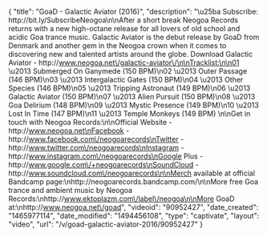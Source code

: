 {
    "title": "GoaD - Galactic Aviator (2016)",
    "description": "\u25ba Subscribe: http:\/\/bit.ly\/SubscribeNeogoa\n\nAfter a short break Neogoa Records returns with a new high-octane release for all lovers of old school and acidic Goa trance music. Galactic Aviator is the debut release by GoaD from Denmark and another gem in the Neogoa crown when it comes to discovering new and talented artists around the globe. Download Galactic Aviator - http:\/\/www.neogoa.net\/galactic-aviator\/\n\nTracklist:\n\n01 \u2013 Submerged On Ganymede (150 BPM)\n02 \u2013 Outer Passage (146 BPM)\n03 \u2013 Intergalactic Gates (150 BPM)\n04 \u2013 Other Species (146 BPM)\n05 \u2013 Tripping Astronaut (149 BPM)\n06 \u2013 Galactic Aviator (150 BPM)\n07 \u2013 Alien Pursuit (150 BPM)\n08 \u2013 Goa Delirium (148 BPM)\n09 \u2013 Mystic Presence (149 BPM)\n10 \u2013 Lost In Time (147 BPM)\n11 \u2013 Temple Monkeys (149 BPM) \n\nGet in touch with Neogoa Records:\n\nOfficial Website - http:\/\/www.neogoa.net\nFacebook - http:\/\/www.facebook.com\/neogoarecords\nTwitter - http:\/\/www.twitter.com\/neogoarecords\nInstagram - http:\/\/www.instagram.com\/neogoarecords\nGoogle Plus - http:\/\/www.google.com\/+neogoarecords\nSoundCloud - http:\/\/www.soundcloud.com\/neogoarecords\n\nMerch available at official Bandcamp page:\nhttp:\/\/neogoarecords.bandcamp.com\/\n\nMore free Goa trance and ambient music by Neogoa Records:\nhttp:\/\/www.ektoplazm.com\/label\/neogoa\n\nMore GoaD at:\nhttp:\/\/www.neogoa.net\/goad",
    "videoid": "90952427",
    "date_created": "1465977114",
    "date_modified": "1494456108",
    "type": "captivate",
    "layout": "video",
    "url": "\/v\/goad-galactic-aviator-2016\/90952427"
}